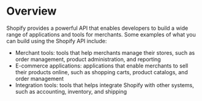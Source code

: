 # Overview

Shopify provides a powerful API that enables developers to build a wide range
of applications and tools for merchants. Some examples of what you can build
using the Shopify API include:

- Merchant tools: tools that help merchants manage their stores, such as order
  management, product administration, and reporting
- E-commerce applications: applications that enable merchants to sell their
  products online, such as shopping carts, product catalogs, and order
  management
- Integration tools: tools that helps integrate Shopify with other systems,
  such as accounting, inventory, and shipping

